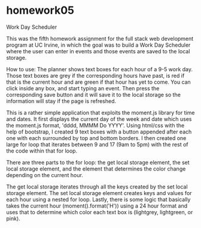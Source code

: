 # homework05
Work Day Scheduler

This was the fifth homework assignment for the full stack web development program at UC Irvine, in which the goal was to build a Work Day Scheduler where the user can enter in events and those events are saved to the local storage. 

How to use: 
The planner shows text boxes for each hour of a 9-5 work day. Those text boxes are grey if the corresponding hours have past, is red if that is the current hour and are green if that hour has yet to come. You can click inside any box, and start typing an event. Then press the corresponding save button and it will save it to the local storage so the information will stay if the page is refreshed.

This is a rather simple application that exploits the moment.js library for time and dates. It first displays the current day of the week and date which uses the moment.js format, 'dddd, MMMM Do YYYY'. Using html/css with the help of bootstrap, I created 9 text boxes with a button appended after each one with each surrounded by top and bottom borders. I then created one large for loop that iterates between 9 and 17 (9am to 5pm) with the rest of the code within that for loop.

There are three parts to the for loop: the get local storage element, the set local storage element, and the element that determines the color change depending on the current hour.

The get local storage iterates through all the keys created by the set local storage element. The set local storage element creates keys and values for each hour using a nested for loop. Lastly, there is some logic that basically takes the current hour (moment().format('H')) using a 24 hour format and uses that to determine which color each text box is (lightgrey, lightgreen, or pink).